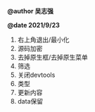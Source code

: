 **@author 吴志强**

**@date 2021/9/23**

1. 右上角退出/最小化
2. 源码加密
3. 去掉原生框/去掉原生菜单
4. 筛选
5. 关闭devtools
6. 类型
7. 更新内容
8. data保留
